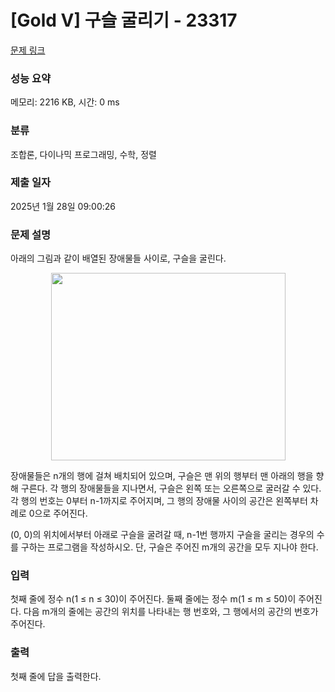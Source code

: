 # [Gold V] 구슬 굴리기 - 23317 

[문제 링크](https://www.acmicpc.net/problem/23317) 

### 성능 요약

메모리: 2216 KB, 시간: 0 ms

### 분류

조합론, 다이나믹 프로그래밍, 수학, 정렬

### 제출 일자

2025년 1월 28일 09:00:26

### 문제 설명

<p>아래의 그림과 같이 배열된 장애물들 사이로, 구슬을 굴린다.</p>

<p style="text-align: center;"><img alt="" src="https://upload.acmicpc.net/7daef56b-7e93-4851-b8c0-7535928a4cdb/-/preview/" style="width: 375px; height: 300px;"></p>

<p>장애물들은 n개의 행에 걸쳐 배치되어 있으며, 구슬은 맨 위의 행부터 맨 아래의 행을 향해 구른다. 각 행의 장애물들을 지나면서, 구슬은 왼쪽 또는 오른쪽으로 굴러갈 수 있다. 각 행의 번호는 0부터 n-1까지로 주어지며, 그 행의 장애물 사이의 공간은 왼쪽부터 차례로 0으로 주어진다.</p>

<p>(0, 0)의 위치에서부터 아래로 구슬을 굴려갈 때, n-1번 행까지 구슬을 굴리는 경우의 수를 구하는 프로그램을 작성하시오. 단, 구슬은 주어진 m개의 공간을 모두 지나야 한다.</p>

### 입력 

 <p>첫째 줄에 정수 n(1 ≤ n ≤ 30)이 주어진다. 둘째 줄에는 정수 m(1 ≤ m ≤ 50)이 주어진다. 다음 m개의 줄에는 공간의 위치를 나타내는 행 번호와, 그 행에서의 공간의 번호가 주어진다.</p>

### 출력 

 <p>첫째 줄에 답을 출력한다.</p>

